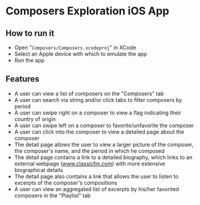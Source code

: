 # Composers Exploration iOS App

## How to run it

* Open "`Composers/Composers.xcodeproj`" in XCode
* Select an Apple device with which to emulate the app
* Run the app

## Features

* A user can view a list of composers on the "Composers" tab
* A user can search via string and/or click tabs to filter composers by period
* A user can swipe right on a composer to view a flag indicating their country of origin
* A user can swipe left on a composer to favorite/unfavorite the composer
* A user can click into the composer to view a detailed page about the composer
* The detail page allows the user to view a larger picture of the composer, the composer's name, and the period in which he composed
* The detail page contains a link to a detailed biography, which links to an external webpage (www.classicfm.com) with more extensive biographical details
* The detail page also contains a link that allows the user to listen to excerpts of the composer's compositions
* A user can view an aggregated list of excerpts by his/her favorited composers in the "Playlist" tab